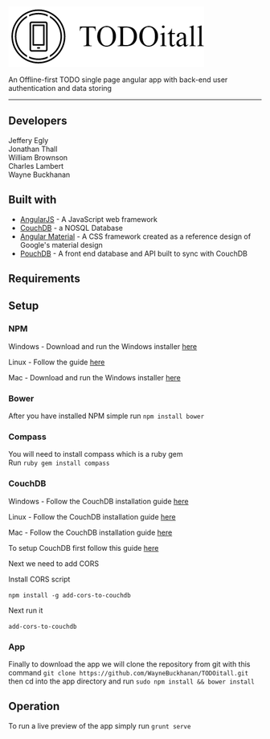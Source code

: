 ![Alt text](logo.png)

An Offline-first TODO single page angular app with back-end user authentication and data storing
___
## Developers
Jeffery Egly  
Jonathan Thall  
William Brownson  
Charles Lambert    
Wayne Buckhanan

## Built with
* [AngularJS](https://angularjs.org/) - A JavaScript web framework
* [CouchDB](http://couchdb.apache.org/) - a NOSQL Database
* [Angular Material](https://material.angularjs.org/latest/) - A CSS framework created as a reference design of Google's material design
* [PouchDB](https://pouchdb.com/) - A front end database and API built to sync with CouchDB
## Requirements

## Setup
### NPM

Windows - Download and run the Windows installer [here](https://nodejs.org/en/download/)

Linux - Follow the guide [here](http://docs.couchdb.org/en/1.6.1/install/unix.html)

Mac - Download and run the Windows installer [here](http://docs.couchdb.org/en/1.6.1/install/mac.html)

### Bower
After you have installed NPM simple run `npm install bower`

### Compass
You will need to install compass which is a ruby gem  
Run `ruby gem install compass`
### CouchDB

Windows - Follow the CouchDB installation guide [here](http://docs.couchdb.org/en/1.6.1/install/windows.html#)

Linux - Follow the CouchDB installation guide [here](http://docs.couchdb.org/en/1.6.1/install/windows.html#)

Mac - Follow the CouchDB installation guide [here](http://docs.couchdb.org/en/1.6.1/install/windows.html#)

To setup CouchDB first follow this guide [here](https://www.digitalocean.com/community/tutorials/how-to-install-couchdb-and-futon-on-ubuntu-14-04)

Next we need to add CORS

Install CORS script

`npm install -g add-cors-to-couchdb`

Next run it

`add-cors-to-couchdb`

### App
Finally to download the app we will clone the repository from git with this command `git clone https://github.com/WayneBuckhanan/TODOitall.git`
then cd into the app directory and run `sudo npm install && bower install`

## Operation
To run a live preview of the app simply run `grunt serve`
